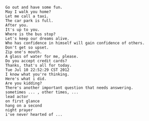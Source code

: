 	Go out and have some fun.
	May I walk you home?
	Let me call a taxi.
	The car park is full.
	After you.
	It's up to you.
	Where is the bus stop?
	Let's keep our dreams alive.
	Who has confidence in himself will gain confidence of others.
	Don't get so upset.
	Zip one's mouth.
	A glass of water for me, please.
	Do you accept credit cards?
	Thanks, that's all for today.
	Tue Jul 10 22:52:29 CST 2012
	I know what you're thinking.
	Here's what i did.
	Are you kidding?
	There's another important question that needs answering.
	sometimes ... , other times, ...
	lead actor
	on first glance
	hang on a second
	night prayer
	i've never hearted of ...
